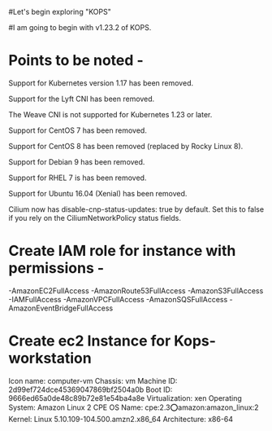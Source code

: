 #Let's begin exploring "KOPS"


#I am going to begin with v1.23.2 of KOPS.

# Points to be noted - 
Support for Kubernetes version 1.17 has been removed.

Support for the Lyft CNI has been removed.

The Weave CNI is not supported for Kubernetes 1.23 or later.

Support for CentOS 7 has been removed.

Support for CentOS 8 has been removed (replaced by Rocky Linux 8).

Support for Debian 9 has been removed.

Support for RHEL 7 is has been removed.

Support for Ubuntu 16.04 (Xenial) has been removed.

Cilium now has disable-cnp-status-updates: true by default. Set this to false if you rely on the CiliumNetworkPolicy status fields.


# Create IAM role for instance with permissions -
  -AmazonEC2FullAccess
  -AmazonRoute53FullAccess
  -AmazonS3FullAccess
  -IAMFullAccess
  -AmazonVPCFullAccess
  -AmazonSQSFullAccess
  -AmazonEventBridgeFullAccess


# Create ec2 Instance for Kops-workstation
  Icon name: computer-vm
           Chassis: vm
        Machine ID: 2d99ef724dce45369047869bf2504a0b
           Boot ID: 9666ed65a0de48c89b72e81e54ba4a8e
    Virtualization: xen
  Operating System: Amazon Linux 2
       CPE OS Name: cpe:2.3:o:amazon:amazon_linux:2
            Kernel: Linux 5.10.109-104.500.amzn2.x86_64
      Architecture: x86-64
  
  





